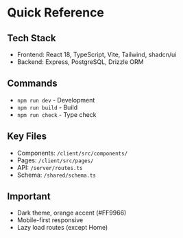 # Quick Reference

## Tech Stack
- Frontend: React 18, TypeScript, Vite, Tailwind, shadcn/ui
- Backend: Express, PostgreSQL, Drizzle ORM

## Commands
- `npm run dev` - Development
- `npm run build` - Build
- `npm run check` - Type check

## Key Files
- Components: `/client/src/components/`
- Pages: `/client/src/pages/`
- API: `/server/routes.ts`
- Schema: `/shared/schema.ts`

## Important
- Dark theme, orange accent (#FF9966)
- Mobile-first responsive
- Lazy load routes (except Home)